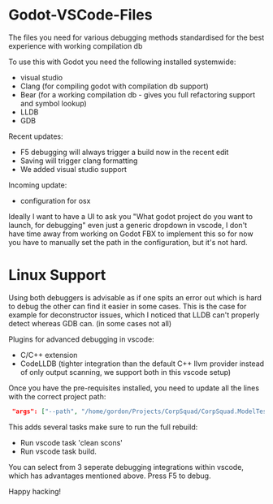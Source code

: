 # Godot-VSCode-Files
The files you need for various debugging methods standardised for the best experience with working compilation db

To use this with Godot you need the following installed systemwide:
- visual studio
- Clang (for compiling godot with compilation db support)
- Bear (for a working compilation db - gives you full refactoring support and symbol lookup)
- LLDB 
- GDB

Recent updates:
- F5 debugging will always trigger a build now in the recent edit
- Saving will trigger clang formatting
- We added visual studio support

Incoming update:
- configuration for osx

Ideally I want to have a UI to ask you "What godot project do you want to launch, for debugging" even just a generic dropdown in vscode, I don't have time away from working on Godot FBX to implement this so for now you have to manually set the path in the configuration, but it's not hard.

# Linux Support

Using both debuggers is advisable as if one spits an error out which is hard to debug the other can find it easier in some cases.
This is the case for example for deconstructor issues, which I noticed that LLDB can't properly detect whereas GDB can.
(in some cases not all)

Plugins for advanced debugging in vscode:
- C/C++ extension
- CodeLLDB (tighter integration than the default C++ llvm provider instead of only output scanning, we support both in this vscode setup)


Once you have the pre-requisites installed, you need to update all the lines with the correct project path:
```json
 "args": ["--path", "/home/gordon/Projects/CorpSquad/CorpSquad.ModelTest", "-e", "-v"],  
```

This adds several tasks make sure to run the full rebuild:
- Run vscode task 'clean scons'
- Run vscode task build.

You can select from 3 seperate debugging integrations within vscode, which has advantages mentioned above.
Press F5 to debug.

Happy hacking!
